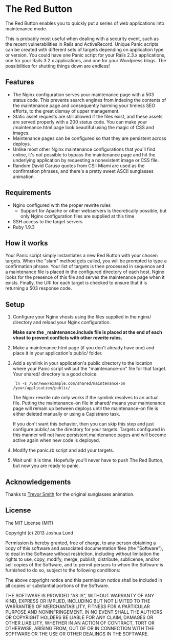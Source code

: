 The Red Button
==============

The Red Button enables you to quickly put a series of web applications into maintenance mode.

This is probably most useful when dealing with a security event, such as the recent vulnerabilities in Rails and ActiveRecord. Unique Panic scripts can be created with different sets of targets depending on application type or version. You could have one Panic script for your Rails 2.3.x applications, one for your Rails 3.2.x applications, and one for your Wordpress blogs. The possibilities for shutting things down are endless!

Features
--------
* The Nginx configuration serves your maintenance page with a 503 status code. This prevents search engines from indexing the contents of the maintenance page and consequently harming your tireless SEO efforts, to the great dismay of upper management.
* Static asset requests are still allowed if the files exist, and these assets are served properly with a 200 status code. You can make your /maintenance.html page look beautiful using the magic of CSS and images.
* Maintenance pages can be configured so that they are persistent across deploys.
* Unlike most other Nginx maintenance configurations that you'll find online, it's not possible to bypass the maintenance page and hit the underlying application by requesting a nonexistent image or CSS file.
* Random David Caruso quotes from CSI: Miami are used as the confirmation phrases, and there's a pretty sweet ASCII sunglasses animation.

Requirements
------------
* Nginx configured with the proper rewrite rules
  * Support for Apache or other webservers is theoretically possible, but only Nginx configuration files are supplied at this time
* SSH access to the target servers
* Ruby 1.9.3

How it works
------------
Your Panic script simply instantiates a new Red Button with your chosen targets. When the "slam" method gets called, you will be prompted to type a confirmation phrase. Your list of targets is then processed in sequence and a maintenance file is placed in the configured directory of each host. Nginx looks for the presence of this file and serves the maintenance page when it exists. Finally, the URI for each target is checked to ensure that it is returning a 503 response code.

Setup
-----
1. Configure your Nginx vhosts using the files supplied in the nginx/ directory and reload your Nginx configuration.

    **Make sure the _maintenance.include file is placed at the end of each vhost to prevent conflicts with other rewrite rules.**

2. Make a maintenance.html page (if you don't already have one) and place it in your application's public/ folder.

3. Add a symlink in your application's public directory to the location where your Panic script will put the "maintenance-on" file for that target. Your shared/ directory is a good choice:

        ln -s /var/www/example.com/shared/maintenance-on /your/application/public/

   The Nginx rewrite rule only works if the symlink resolves to an actual file. Putting the maintenance-on file in shared/ means your maintenance page will remain up between deploys until the maintenance-on file is either deleted manually or using a Capistrano task.
   
   If you don't want this behavior, then you can skip this step and just configure public/ as the directory for your targets. Targets configured in this manner will not have persistent maintenance pages and will become active again when new code is deployed.

4. Modify the panic.rb script and add your targets.

5. Wait until it is time. Hopefully you'll never have to push The Red Button, but now you are ready to panic.

Acknowledgements
----------------
Thanks to [Trevor Smith](https://github.com/trevorsmith) for the original sunglasses animation.

License
-------
The MIT License (MIT)

Copyright (c) 2013 Joshua Lund

Permission is hereby granted, free of charge, to any person obtaining a copy of this software and associated documentation files (the "Software"), to deal in the Software without restriction, including without limitation the rights to use, copy, modify, merge, publish, distribute, sublicense, and/or sell copies of the Software, and to permit persons to whom the Software is furnished to do so, subject to the following conditions:

The above copyright notice and this permission notice shall be included in all copies or substantial portions of the Software.

THE SOFTWARE IS PROVIDED "AS IS", WITHOUT WARRANTY OF ANY KIND, EXPRESS OR IMPLIED, INCLUDING BUT NOT LIMITED TO THE WARRANTIES OF MERCHANTABILITY, FITNESS FOR A PARTICULAR PURPOSE AND NONINFRINGEMENT. IN NO EVENT SHALL THE AUTHORS OR COPYRIGHT HOLDERS BE LIABLE FOR ANY CLAIM, DAMAGES OR OTHER LIABILITY, WHETHER IN AN ACTION OF CONTRACT, TORT OR OTHERWISE, ARISING FROM, OUT OF OR IN CONNECTION WITH THE SOFTWARE OR THE USE OR OTHER DEALINGS IN THE SOFTWARE.
